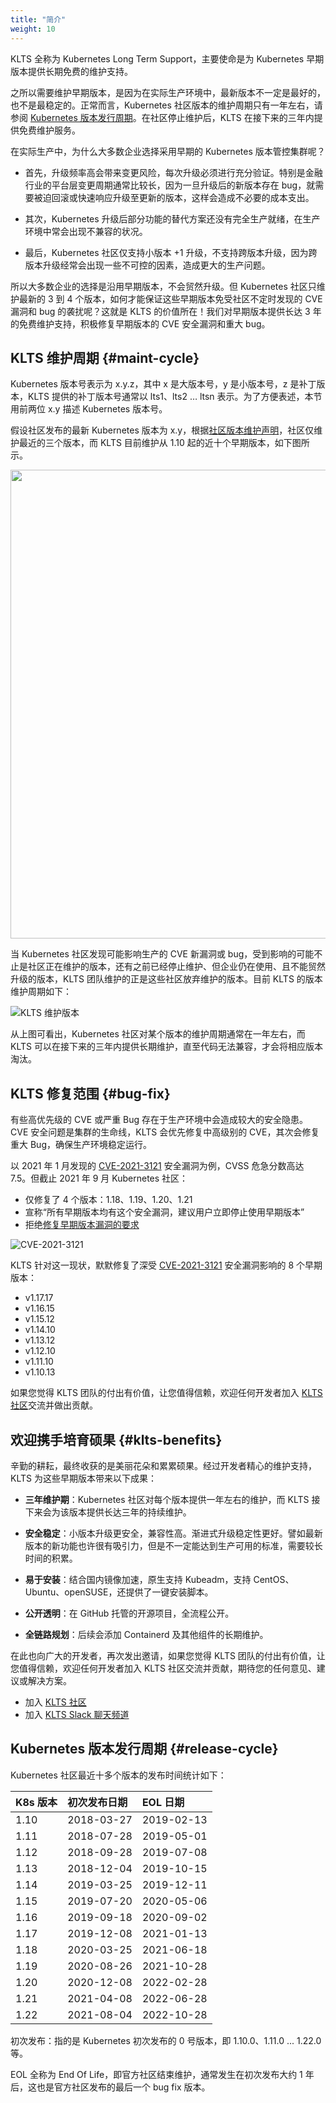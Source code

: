 ```yaml
---
title: "简介"
weight: 10
---
```

KLTS 全称为 Kubernetes Long Term Support，主要使命是为 Kubernetes 早期版本提供长期免费的维护支持。

之所以需要维护早期版本，是因为在实际生产环境中，最新版本不一定是最好的，也不是最稳定的。正常而言，Kubernetes 社区版本的维护周期只有一年左右，请参阅 [Kubernetes 版本发行周期](#release-cycle)。在社区停止维护后，KLTS 在接下来的三年内提供免费维护服务。  

在实际生产中，为什么大多数企业选择采用早期的 Kubernetes 版本管控集群呢？  

- 首先，升级频率高会带来变更风险，每次升级必须进行充分验证。特别是金融行业的平台层变更周期通常比较长，因为一旦升级后的新版本存在 bug，就需要被迫回滚或快速响应升级至更新的版本，这样会造成不必要的成本支出。  

- 其次，Kubernetes 升级后部分功能的替代方案还没有完全生产就绪，在生产环境中常会出现不兼容的状况。  

- 最后，Kubernetes 社区仅支持小版本 +1 升级，不支持跨版本升级，因为跨版本升级经常会出现一些不可控的因素，造成更大的生产问题。  

所以大多数企业的选择是沿用早期版本，不会贸然升级。但 Kubernetes 社区只维护最新的 3 到 4 个版本，如何才能保证这些早期版本免受社区不定时发现的 CVE 漏洞和 bug 的袭扰呢？这就是 KLTS 的价值所在！我们对早期版本提供长达 3 年的免费维护支持，积极修复早期版本的 CVE 安全漏洞和重大 bug。  
## KLTS 维护周期 {#maint-cycle}
Kubernetes 版本号表示为 x.y.z，其中 x 是大版本号，y 是小版本号，z 是补丁版本，KLTS 提供的补丁版本号通常以 lts1、lts2 … ltsn 表示。为了方便表述，本节用前两位 x.y 描述 Kubernetes 版本号。  

假设社区发布的最新 Kubernetes 版本为 x.y，根据[社区版本维护声明](https://kubernetes.io/releases/version-skew-policy/#supported-versions)，社区仅维护最近的三个版本，而 KLTS 目前维护从 1.10 起的近十个早期版本，如下图所示。  

<img src="../klts_job.png" width="750">  

当 Kubernetes 社区发现可能影响生产的 CVE 新漏洞或 bug，受到影响的可能不止是社区正在维护的版本，还有之前已经停止维护、但企业仍在使用、且不能贸然升级的版本，KLTS 团队维护的正是这些社区放弃维护的版本。目前 KLTS 的版本维护周期如下：  

![KLTS 维护版本](../images/whatKLTSdoes.png)

从上图可看出，Kubernetes 社区对某个版本的维护周期通常在一年左右，而 KLTS 可以在接下来的三年内提供长期维护，直至代码无法兼容，才会将相应版本淘汰。
## KLTS 修复范围 {#bug-fix}
有些高优先级的 CVE 或严重 Bug 存在于生产环境中会造成较大的安全隐患。CVE 安全问题是集群的生命线，KLTS 会优先修复中高级别的 CVE，其次会修复重大 Bug，确保生产环境稳定运行。  

以 2021 年 1 月发现的 [CVE-2021-3121](https://www.cvedetails.com/cve/CVE-2021-3121) 安全漏洞为例，CVSS 危急分数高达 7.5。但截止 2021 年 9 月 Kubernetes 社区：

- 仅修复了 4 个版本：1.18、1.19、1.20、1.21
- 宣称“所有早期版本均有这个安全漏洞，建议用户立即停止使用早期版本”
- 拒绝[修复早期版本漏洞的要求](https://github.com/kubernetes/kubernetes/issues/101435)

![CVE-2021-3121](../images/cve2021.png)

KLTS 针对这一现状，默默修复了深受 [CVE-2021-3121](https://www.cvedetails.com/cve/CVE-2021-3121) 安全漏洞影响的 8 个早期版本：

- v1.17.17
- v1.16.15
- v1.15.12
- v1.14.10
- v1.13.12
- v1.12.10
- v1.11.10
- v1.10.13

如果您觉得 KLTS 团队的付出有价值，让您值得信赖，欢迎任何开发者加入 [KLTS 社区](https://github.com/klts-io)交流并做出贡献。
## 欢迎携手培育硕果 {#klts-benefits}
辛勤的耕耘，最终收获的是美丽花朵和累累硕果。经过开发者精心的维护支持，KLTS 为这些早期版本带来以下成果：  

- **三年维护期**：Kubernetes 社区对每个版本提供一年左右的维护，而 KLTS 接下来会为该版本提供长达三年的持续维护。  

- **安全稳定**：小版本升级更安全，兼容性高。渐进式升级稳定性更好。譬如最新版本的新功能也许很有吸引力，但是不一定能达到生产可用的标准，需要较长时间的积累。  

- **易于安装**：结合国内镜像加速，原生支持 Kubeadm，支持 CentOS、Ubuntu、openSUSE，还提供了一键安装脚本。  

- **公开透明**：在 GitHub 托管的开源项目，全流程公开。  

- **全链路规划**：后续会添加 Containerd 及其他组件的长期维护。  

在此也向广大的开发者，再次发出邀请，如果您觉得 KLTS 团队的付出有价值，让您值得信赖，欢迎任何开发者加入 KLTS 社区交流并贡献，期待您的任何意见、建议或解决方案。  

- 加入 [KLTS 社区](https://github.com/klts-io)
- 加入 [KLTS Slack 聊天频道](https://klts.slack.com/archives/C02H8DMB6SZ)

## Kubernetes 版本发行周期 {#release-cycle}
Kubernetes 社区最近十多个版本的发布时间统计如下：  

| **K8s 版本** | **初次发布日期** | **EOL 日期** |
| :----------- | :--------------- | :------------------- |
| 1.10         | 2018-03-27       | 2019-02-13           |
| 1.11         | 2018-07-28       | 2019-05-01           |
| 1.12         | 2018-09-28       | 2019-07-08           |
| 1.13         | 2018-12-04       | 2019-10-15           |
| 1.14         | 2019-03-25       | 2019-12-11           |
| 1.15         | 2019-07-20       | 2020-05-06           |
| 1.16         | 2019-09-18       | 2020-09-02           |
| 1.17         | 2019-12-08       | 2021-01-13           |
| 1.18         | 2020-03-25       | 2021-06-18           |
| 1.19         | 2020-08-26       | 2021-10-28           |
| 1.20         | 2020-12-08       | 2022-02-28           |
| 1.21         | 2021-04-08       | 2022-06-28           |
| 1.22         | 2021-08-04       | 2022-10-28           |

初次发布：指的是 Kubernetes 初次发布的 0 号版本，即 1.10.0、1.11.0 ... 1.22.0 等。

EOL 全称为 End Of Life，即官方社区结束维护，通常发生在初次发布大约 1 年后，这也是官方社区发布的最后一个 bug fix 版本。
